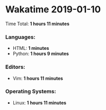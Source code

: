# Wakatime 2019-01-10

Time Total: **1 hours 11 minutes**

### Languages:
- HTML: **1 minutes** 
- Python: **1 hours 9 minutes** 

### Editors:
- Vim: **1 hours 11 minutes** 

### Operating Systems:
- Linux: **1 hours 11 minutes** 

